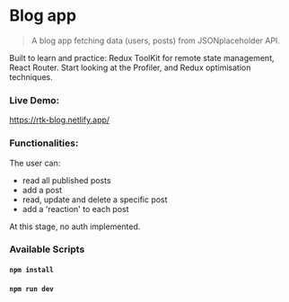 # Blog app

> A blog app fetching data (users, posts) from JSONplaceholder API.

Built to learn and practice: Redux ToolKit for remote state management, React
Router. Start looking at the Profiler, and Redux optimisation techniques.

### Live Demo:

https://rtk-blog.netlify.app/

### Functionalities:

The user can:

- read all published posts
- add a post
- read, update and delete a specific post
- add a 'reaction' to each post

At this stage, no auth implemented.

### Available Scripts

#### `npm install`

#### `npm run dev`
